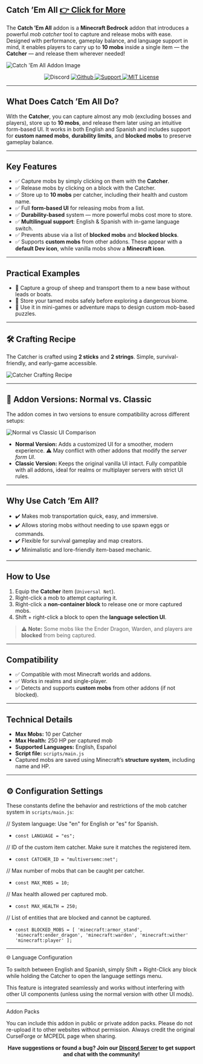 ## **Catch ’Em All** [👉 Click for More](https://www.curseforge.com/members/cesardev/projects)

The **Catch ’Em All** addon is a **Minecraft Bedrock** addon that introduces a powerful *mob catcher* tool to capture and release mobs with ease. Designed with performance, gameplay balance, and language support in mind, it enables players to carry up to **10 mobs** inside a single item — the **Catcher** — and release them wherever needed!

![Catch 'Em All Addon Image](https://i.imgur.com/84SuG7T.png)

<p align="center">
  <img src="https://img.shields.io/discord/1261813234403377153?style=for-the-badge&logo=discord&logoColor=white&labelColor=3182CE&color=66b3ff" alt="Discord">
  <a href="https://github.com/ByCesarDev/catch-em-all">
    <img src="https://img.shields.io/static/v1?label=&message=Github&color=66b3ff&labelColor=3182CE&style=for-the-badge&logo=github&logoColor=white" alt="Github">
  </a>
  <a href="https://ko-fi.com/bycesarkun">
    <img src="https://img.shields.io/static/v1?label=&message=Support&color=66b3ff&labelColor=3182CE&style=for-the-badge&logo=kofi&logoColor=white" alt="Support">
  </a>
  <a href="https://github.com/ByCesarDev/catch-em-all?tab=MIT-1-ov-file">
    <img src="https://img.shields.io/static/v1?label=MIT&message=License&color=66b3ff&labelColor=3182CE&style=for-the-badge" alt="MIT License">
  </a>
</p>

---

## **What Does Catch ’Em All Do?**

With the **Catcher**, you can capture almost any mob (excluding bosses and players), store up to **10 mobs**, and release them later using an intuitive form-based UI. It works in both English and Spanish and includes support for **custom named mobs**, **durability limits**, and **blocked mobs** to preserve gameplay balance.

---

## **Key Features**

- ✅ Capture mobs by simply clicking on them with the **Catcher**.
- ✅ Release mobs by clicking on a block with the Catcher.
- ✅ Store up to **10 mobs** per catcher, including their health and custom name.
- ✅ Full **form-based UI** for releasing mobs from a list.
- ✅ **Durability-based** system — more powerful mobs cost more to store.
- ✅ **Multilingual support**: English & Spanish with in-game language switch.
- ✅ Prevents abuse via a list of **blocked mobs** and **blocked blocks**.
- ✅ Supports **custom mobs** from other addons. These appear with a **default Dev icon**, while vanilla mobs show a **Minecraft icon**.

---

## **Practical Examples**

- 🔹 Capture a group of sheep and transport them to a new base without leads or boats.
- 🔹 Store your tamed mobs safely before exploring a dangerous biome.
- 🔹 Use it in mini-games or adventure maps to design custom mob-based puzzles.

---

## **🛠️ Crafting Recipe**

The Catcher is crafted using **2 sticks** and **2 strings**. Simple, survival-friendly, and early-game accessible.

![Catcher Crafting Recipe](https://i.imgur.com/1mIMLgW.png)

---

## **🧩 Addon Versions: Normal vs. Classic**

The addon comes in two versions to ensure compatibility across different setups:

![Normal vs Classic UI Comparison](https://i.imgur.com/TPr5AfT.jpeg)

- **Normal Version:** Adds a customized UI for a smoother, modern experience. ⚠️ May conflict with other addons that modify the *server form UI*.
- **Classic Version:** Keeps the original vanilla UI intact. Fully compatible with all addons, ideal for realms or multiplayer servers with strict UI rules.

---

## **Why Use Catch ’Em All?**

- ✔️ Makes mob transportation quick, easy, and immersive.
- ✔️ Allows storing mobs without needing to use spawn eggs or commands.
- ✔️ Flexible for survival gameplay and map creators.
- ✔️ Minimalistic and lore-friendly item-based mechanic.

---

## **How to Use**

1. Equip the **Catcher** item (`Universal Net`).
2. Right-click a mob to attempt capturing it.
3. Right-click a **non-container block** to release one or more captured mobs.
4. Shift + right-click a block to open the **language selection UI**.

> ⚠️ **Note:** Some mobs like the Ender Dragon, Warden, and players are **blocked** from being captured.

---

## **Compatibility**

- ✅ Compatible with most Minecraft worlds and addons.
- ✅ Works in realms and single-player.
- ✅ Detects and supports **custom mobs** from other addons (if not blocked).

---

## **Technical Details**

- **Max Mobs:** 10 per Catcher  
- **Max Health:** 250 HP per captured mob  
- **Supported Languages:** English, Español  
- **Script file:** `scripts/main.js`  
- Captured mobs are saved using Minecraft’s **structure system**, including name and HP.

---

## ⚙️ **Configuration Settings**

These constants define the behavior and restrictions of the mob catcher system in `scripts/main.js`:


// System language: Use "en" for English or "es" for Spanish.
- ```const LANGUAGE = "es";```

// ID of the custom item catcher. Make sure it matches the registered item.
- ```const CATCHER_ID = "multiversemc:net";```

// Max number of mobs that can be caught per catcher.
- ```const MAX_MOBS = 10;```

// Max health allowed per captured mob.
- ```const MAX_HEALTH = 250;```

// List of entities that are blocked and cannot be captured.
- ```const BLOCKED_MOBS = [ 'minecraft:armor_stand', 'minecraft:ender_dragon', 'minecraft:warden', 'minecraft:wither'  'minecraft:player' ];```


---

🌐 Language Configuration

To switch between English and Spanish, simply Shift + Right-Click any block while holding the Catcher to open the language settings menu.

This feature is integrated seamlessly and works without interfering with other UI components (unless using the normal version with other UI mods).




---

Addon Packs

You can include this addon in public or private addon packs. Please do not re-upload it to other websites without permission. Always credit the original CurseForge or MCPEDL page when sharing.

<p align="center">
  <strong>Have suggestions or found a bug? Join our <a href="https://discord.com/invite/z5wshN7Xgm" target="_blank">Discord Server</a> to get support and chat with the community!</strong>
</p>
